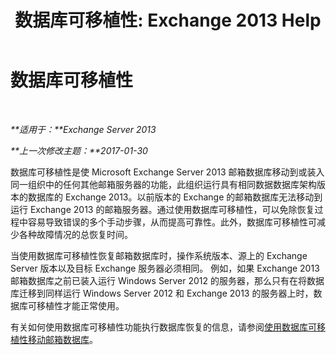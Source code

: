﻿---
title: '数据库可移植性: Exchange 2013 Help'
TOCTitle: 数据库可移植性
ms:assetid: 387b727a-ce51-4910-b5c4-613c693fa5bd
ms:mtpsurl: https://technet.microsoft.com/zh-cn/library/Dd876873(v=EXCHG.150)
ms:contentKeyID: 51408211
ms.date: 01/11/2018
mtps_version: v=EXCHG.150
ms.translationtype: HT
---

# 数据库可移植性

 

_**适用于：**Exchange Server 2013_

_**上一次修改主题：**2017-01-30_

数据库可移植性是使 Microsoft Exchange Server 2013 邮箱数据库移动到或装入同一组织中的任何其他邮箱服务器的功能，此组织运行具有相同数据数据库架构版本的数据库的 Exchange 2013。以前版本的 Exchange 的邮箱数据库无法移动到运行 Exchange 2013 的邮箱服务器。通过使用数据库可移植性，可以免除恢复过程中容易导致错误的多个手动步骤，从而提高可靠性。此外，数据库可移植性可减少各种故障情况的总恢复时间。

当使用数据库可移植性恢复邮箱数据库时，操作系统版本、源上的 Exchange Server 版本以及目标 Exchange 服务器必须相同。 例如，如果 Exchange 2013 邮箱数据库之前已装入运行 Windows Server 2012 的服务器，那么只有在将数据库迁移到同样运行 Windows Server 2012 和 Exchange 2013 的服务器上时，数据库可移植性才能正常使用。

有关如何使用数据库可移植性功能执行数据库恢复的信息，请参阅[使用数据库可移植性移动邮箱数据库](move-a-mailbox-database-using-database-portability-exchange-2013-help.md)。

